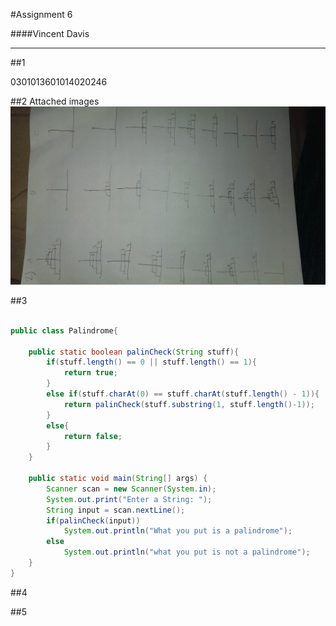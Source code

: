 #Assignment 6

####Vincent Davis
_______________________________________________________________________________________________________________
##1

0301013601014020246


##2
Attached images
![GitHub Logo](IMAG0560.jpg)

##3
```java

public class Palindrome{

	public static boolean palinCheck(String stuff){
		if(stuff.length() == 0 || stuff.length() == 1){
			return true;
		}
		else if(stuff.charAt(0) == stuff.charAt(stuff.length() - 1)){
			return palinCheck(stuff.substring(1, stuff.length()-1));
		}
		else{
			return false;
		}
	}

	public static void main(String[] args) {
		Scanner scan = new Scanner(System.in);
		System.out.print("Enter a String: ");
		String input = scan.nextLine();
		if(palinCheck(input))
			System.out.println("What you put is a palindrome");
		else
			System.out.println("what you put is not a palindrome");
	}
}

```
##4


##5


